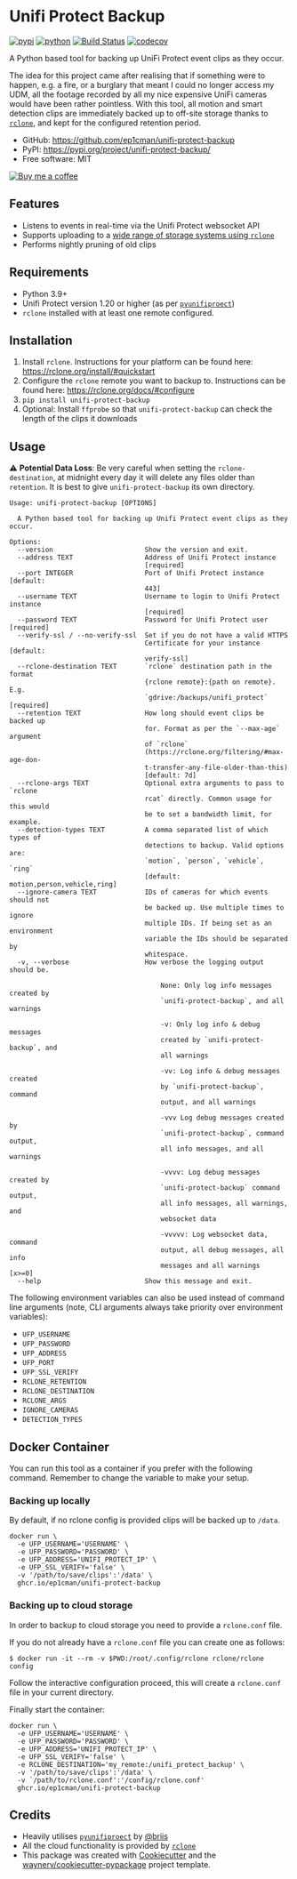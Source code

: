 # Unifi Protect Backup


[![pypi](https://img.shields.io/pypi/v/unifi-protect-backup.svg)](https://pypi.org/project/unifi-protect-backup/)
[![python](https://img.shields.io/pypi/pyversions/unifi-protect-backup.svg)](https://pypi.org/project/unifi-protect-backup/)
[![Build Status](https://github.com/ep1cman/unifi-protect-backup/actions/workflows/dev.yml/badge.svg)](https://github.com/ep1cman/unifi-protect-backup/actions/workflows/dev.yml)
[![codecov](https://codecov.io/gh/ep1cman/unifi-protect-backup/branch/main/graphs/badge.svg)](https://codecov.io/github/ep1cman/unifi-protect-backup)

A Python based tool for backing up UniFi Protect event clips as they occur.

The idea for this project came after realising that if something were to happen, e.g. a fire, or a burglary
that meant I could no longer access my UDM, all the footage recorded by all my nice expensive UniFi cameras
would have been rather pointless. With this tool, all motion and smart detection clips are immediately
backed up to off-site storage thanks to [`rclone`](https://rclone.org/), and kept for the configured
retention period.

* GitHub: <https://github.com/ep1cman/unifi-protect-backup>
* PyPI: <https://pypi.org/project/unifi-protect-backup/>
* Free software: MIT

[![Buy me a coffee](https://www.buymeacoffee.com/assets/img/custom_images/black_img.png)](https://www.buymeacoffee.com/ep1cman)

## Features

- Listens to events in real-time via the Unifi Protect websocket API
- Supports uploading to a [wide range of storage systems using `rclone`](https://rclone.org/overview/)
- Performs nightly pruning of old clips

## Requirements
- Python 3.9+
- Unifi Protect version 1.20 or higher (as per [`pyunifiproect`](https://github.com/briis/pyunifiprotect))
- `rclone` installed with at least one remote configured.

## Installation

1. Install `rclone`. Instructions for your platform can be found here: https://rclone.org/install/#quickstart
2. Configure the `rclone` remote you want to backup to. Instructions can be found here: https://rclone.org/docs/#configure
3. `pip install unifi-protect-backup`
4. Optional: Install `ffprobe` so that `unifi-protect-backup` can check the length of the clips it downloads

## Usage

:warning: **Potential Data Loss**: Be very careful when setting the `rclone-destination`, at midnight every day it will
delete any files older than `retention`. It is best to give `unifi-protect-backup` its own directory.

```
Usage: unifi-protect-backup [OPTIONS]

  A Python based tool for backing up Unifi Protect event clips as they occur.

Options:
  --version                       Show the version and exit.
  --address TEXT                  Address of Unifi Protect instance
                                  [required]
  --port INTEGER                  Port of Unifi Protect instance  [default:
                                  443]
  --username TEXT                 Username to login to Unifi Protect instance
                                  [required]
  --password TEXT                 Password for Unifi Protect user  [required]
  --verify-ssl / --no-verify-ssl  Set if you do not have a valid HTTPS
                                  Certificate for your instance  [default:
                                  verify-ssl]
  --rclone-destination TEXT       `rclone` destination path in the format
                                  {rclone remote}:{path on remote}. E.g.
                                  `gdrive:/backups/unifi_protect`  [required]
  --retention TEXT                How long should event clips be backed up
                                  for. Format as per the `--max-age` argument
                                  of `rclone`
                                  (https://rclone.org/filtering/#max-age-don-
                                  t-transfer-any-file-older-than-this)
                                  [default: 7d]
  --rclone-args TEXT              Optional extra arguments to pass to `rclone
                                  rcat` directly. Common usage for this would
                                  be to set a bandwidth limit, for example.
  --detection-types TEXT          A comma separated list of which types of
                                  detections to backup. Valid options are:
                                  `motion`, `person`, `vehicle`, `ring`
                                  [default: motion,person,vehicle,ring]
  --ignore-camera TEXT            IDs of cameras for which events should not
                                  be backed up. Use multiple times to ignore
                                  multiple IDs. If being set as an environment
                                  variable the IDs should be separated by
                                  whitespace.
  -v, --verbose                   How verbose the logging output should be.

                                      None: Only log info messages created by
                                      `unifi-protect-backup`, and all warnings

                                      -v: Only log info & debug messages
                                      created by `unifi-protect-backup`, and
                                      all warnings

                                      -vv: Log info & debug messages created
                                      by `unifi-protect-backup`, command
                                      output, and all warnings

                                      -vvv Log debug messages created by
                                      `unifi-protect-backup`, command output,
                                      all info messages, and all warnings

                                      -vvvv: Log debug messages created by
                                      `unifi-protect-backup` command output,
                                      all info messages, all warnings, and
                                      websocket data

                                      -vvvvv: Log websocket data, command
                                      output, all debug messages, all info
                                      messages and all warnings  [x>=0]
  --help                          Show this message and exit.
```

The following environment variables can also be used instead of command line arguments (note, CLI arguments
always take priority over environment variables):
- `UFP_USERNAME`
- `UFP_PASSWORD`
- `UFP_ADDRESS`
- `UFP_PORT`
- `UFP_SSL_VERIFY`
- `RCLONE_RETENTION`
- `RCLONE_DESTINATION`
- `RCLONE_ARGS`
- `IGNORE_CAMERAS`
- `DETECTION_TYPES`

## Docker Container
You can run this tool as a container if you prefer with the following command.
Remember to change the variable to make your setup.


### Backing up locally
By default, if no rclone config is provided clips will be backed up to `/data`.

```
docker run \
  -e UFP_USERNAME='USERNAME' \
  -e UFP_PASSWORD='PASSWORD' \
  -e UFP_ADDRESS='UNIFI_PROTECT_IP' \
  -e UFP_SSL_VERIFY='false' \
  -v '/path/to/save/clips':'/data' \
  ghcr.io/ep1cman/unifi-protect-backup
```

### Backing up to cloud storage
In order to backup to cloud storage you need to provide a `rclone.conf` file.

If you do not already have a `rclone.conf` file you can create one as follows:
```
$ docker run -it --rm -v $PWD:/root/.config/rclone rclone/rclone config
```
Follow the interactive configuration proceed, this will create a `rclone.conf`
file in your current directory.

Finally start the container:
```
docker run \
  -e UFP_USERNAME='USERNAME' \
  -e UFP_PASSWORD='PASSWORD' \
  -e UFP_ADDRESS='UNIFI_PROTECT_IP' \
  -e UFP_SSL_VERIFY='false' \
  -e RCLONE_DESTINATION='my_remote:/unifi_protect_backup' \
  -v '/path/to/save/clips':'/data' \
  -v `/path/to/rclone.conf':'/config/rclone.conf'
  ghcr.io/ep1cman/unifi-protect-backup
```

## Credits

- Heavily utilises [`pyunifiproect`](https://github.com/briis/pyunifiprotect) by [@briis](https://github.com/briis/)
- All the cloud functionality is provided by [`rclone`](https://rclone.org/)
- This package was created with [Cookiecutter](https://github.com/audreyr/cookiecutter) and the [waynerv/cookiecutter-pypackage](https://github.com/waynerv/cookiecutter-pypackage) project template.
